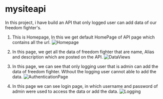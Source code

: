 # mysiteapi

In this project, i have build an API that only logged user can add data of our freedom fighter's.

1. This is Homepage, In this we get default HomePage of API page which contains all the url.
![Homepage](https://user-images.githubusercontent.com/71487002/134858622-25d7d782-931d-42fb-90ee-d410edb4ae8f.PNG)

2. In this page, we get all the data of freedom fighter that are name, Alias and description which are posted on the API.
![DataViews](https://user-images.githubusercontent.com/71487002/134858771-8f251cec-3b9f-4a9c-9600-5d11b6007720.PNG)

3. In this page, we can see that only logging user that is admin can add the data of freedom fighter. Wthout the logging user cannot able to add the data.
![AuthenticationPage](https://user-images.githubusercontent.com/71487002/134859098-aceaeef3-9648-402e-9015-cde480782f75.PNG)

4. In this page we can see login page, in which username and password of admin were used to access the data or add the data.
![Logging](https://user-images.githubusercontent.com/71487002/134859286-874da629-7a88-4d10-a9c2-4ea88cc7ee93.PNG)
